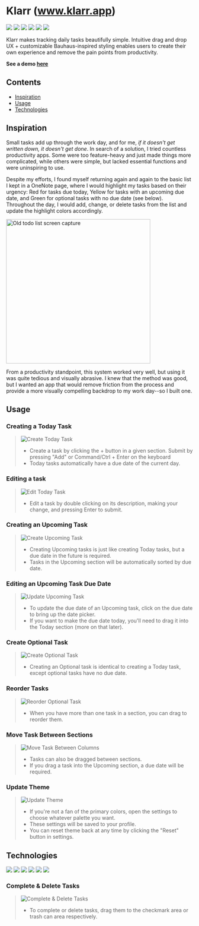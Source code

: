 # Klarr (www.klarr.app)
<img src="https://img.shields.io/badge/React-20232A?style=for-the-badge&logo=react&logoColor=61DAFB"/> <img src="https://img.shields.io/badge/TypeScript-007ACC?style=for-the-badge&logo=typescript&logoColor=white"/> <img src="https://img.shields.io/badge/Express%20js-000000?style=for-the-badge&logo=express&logoColor=white"/> <img src="https://img.shields.io/badge/MongoDB-4EA94B?style=for-the-badge&logo=mongodb&logoColor=white"/> <img src="https://img.shields.io/badge/firebase-ffca28?style=for-the-badge&logo=firebase&logoColor=black"/> <img src="https://img.shields.io/badge/Tailwind_CSS-38B2AC?style=for-the-badge&logo=tailwind-css&logoColor=white"/>

Klarr makes tracking daily tasks beautifully simple. Intuitive drag and drop UX + customizable Bauhaus-inspired styling enables users to create their own experience and remove the pain points from productivity.



**See a demo <a href="https://youtu.be/XO2wxNqiY30" target="_blank">here</a>**
## Contents
* [Inspiration](#inspiration)
* [Usage](#usage)
* [Technologies](#technologies)
## Inspiration

Small tasks add up through the work day, and for me, _if it doesn't get written down, it doesn't get done_. In search of a solution, I tried countless productivity apps. Some were too feature-heavy and just made things more complicated, while others were simple, but lacked essential functions and were uninspiring to use. 

Despite my efforts, I found myself returning again and again to the basic list I kept in a OneNote page, where I would highlight my tasks based on their urgency: Red for tasks due today, Yellow for tasks with an upcoming due date, and Green for optional tasks with no due date (see below). Throughout the day, I would add, change, or delete tasks from the list and update the highlight colors accordingly.

<img width="389" alt="Old todo list screen capture" src="https://github.com/user-attachments/assets/ced852b8-0067-432d-ab17-59a34b314115" />


From a productivity standpoint, this system worked very well, but using it was quite tedious and visually abrasive. I knew that the method was good, but I wanted an app that would remove friction from the process and provide a more visually compelling backdrop to my work day--so I built one.


## Usage

### Creating a **Today** Task

>![Create Today Task](https://media3.giphy.com/media/v1.Y2lkPTc5MGI3NjExbGtncWluMXR0Z3ZjYWE5ZHExaGZwbDM4OGVwbWE5NGxzZHBsNm1iNSZlcD12MV9pbnRlcm5hbF9naWZfYnlfaWQmY3Q9Zw/6POg5FK0jZqxtUijPU/giphy.gif)
>
> * Create a task by clicking the + button in a given section. Submit by pressing "Add" or Command/Ctrl + Enter on the keyboard
> * Today tasks automatically have a due date of the current day.


### Editing a task

>![Edit Today Task](https://media0.giphy.com/media/v1.Y2lkPTc5MGI3NjExemZqdDR6NjNtOG9kcmU2MHgyazVmcDkxMGI4YWN1ejU0emhmMDE1cyZlcD12MV9pbnRlcm5hbF9naWZfYnlfaWQmY3Q9Zw/cT5XCsg2EpFxuSngeo/giphy.gif)
>
> * Edit a task by double clicking on its description, making your change, and pressing Enter to submit.



### Creating an Upcoming Task

>![Create Upcoming Task](https://media3.giphy.com/media/v1.Y2lkPTc5MGI3NjExenoxb2ZoMnQ2Z293Z2wybWVzZWFlMnY2ZG85NmgydTU1N21oeDJycyZlcD12MV9pbnRlcm5hbF9naWZfYnlfaWQmY3Q9Zw/w2KKE5bgrrCsl6z1i0/giphy.gif)
>
> * Creating Upcoming tasks is just like creating Today tasks, but a due date in the future is required.
> * Tasks in the Upcoming section will be automatically sorted by due date.



### Editing an Upcoming Task Due Date

>![Update Upcoming Task](https://media4.giphy.com/media/v1.Y2lkPTc5MGI3NjExc3JmZmNvcHdzMmg1Mzk4a2k2YmlmMXR1MGg1bnRuYzhibXJlbjF0dSZlcD12MV9pbnRlcm5hbF9naWZfYnlfaWQmY3Q9Zw/PqRdUKj0RBbZaZxwDE/giphy.gif)
>
> * To update the due date of an Upcoming task, click on the due date to bring up the date picker.
> * If you want to make the due date today, you'll need to drag it into the Today section (more on that later).



### Create Optional Task
> ![Create Optional Task](https://media4.giphy.com/media/v1.Y2lkPTc5MGI3NjExMHVlcTdqcGEzOXBhajRmdmRjMmpxczNsbmpobDh2bGNndXgyZW56NCZlcD12MV9pbnRlcm5hbF9naWZfYnlfaWQmY3Q9Zw/Pxa7nadyGnXrdg8QPJ/giphy.gif)
>
> * Creating an Optional task is identical to creating a Today task, except optional tasks have no due date.



### Reorder Tasks

>![Reorder Optional Task](https://media1.giphy.com/media/v1.Y2lkPTc5MGI3NjExYWc0ZWVtNThuMHprZWI5cXZ1cTdvYjB6dGkxN2h4bXZyNHlpbXQwaCZlcD12MV9pbnRlcm5hbF9naWZfYnlfaWQmY3Q9Zw/BKStTQYVTL9KB5K5LC/giphy.gif)
>
> * When you have more than one task in a section, you can drag to reorder them.



### Move Task Between Sections

>![Move Task Between Columns](https://media1.giphy.com/media/v1.Y2lkPTc5MGI3NjExNWFnZXcwcmVna3lxZGFleGJoYmpyYXl5Z2tuc2xoNGY0bm03M2R0aSZlcD12MV9pbnRlcm5hbF9naWZfYnlfaWQmY3Q9Zw/OoEaOPy7uzPoLxEGao/giphy.gif)
>
> * Tasks can also be dragged between sections.
> * If you drag a task into the Upcoming section, a due date will be required.



### Update Theme

>![Update Theme](https://media0.giphy.com/media/v1.Y2lkPTc5MGI3NjExNmw5ZzE3MG43bjY1ZWoxcWRoYml2a3BkZHpzc3JyanA3ZmpmeHl1bSZlcD12MV9pbnRlcm5hbF9naWZfYnlfaWQmY3Q9Zw/pluxx2n0jioLXgyPsp/giphy.gif)
>
> * If you're not a fan of the primary colors, open the settings to choose whatever palette you want.
> * These settings will be saved to your profile.
> * You can reset theme back at any time by clicking the "Reset" button in settings.

## Technologies

<img src="https://img.shields.io/badge/React-20232A?style=for-the-badge&logo=react&logoColor=61DAFB"/> <img src="https://img.shields.io/badge/TypeScript-007ACC?style=for-the-badge&logo=typescript&logoColor=white"/> <img src="https://img.shields.io/badge/Express%20js-000000?style=for-the-badge&logo=express&logoColor=white"/> <img src="https://img.shields.io/badge/MongoDB-4EA94B?style=for-the-badge&logo=mongodb&logoColor=white"/> <img src="https://img.shields.io/badge/firebase-ffca28?style=for-the-badge&logo=firebase&logoColor=black"/> <img src="https://img.shields.io/badge/Tailwind_CSS-38B2AC?style=for-the-badge&logo=tailwind-css&logoColor=white"/>

### Complete & Delete Tasks

>![Complete & Delete Tasks](https://media0.giphy.com/media/v1.Y2lkPTc5MGI3NjExOXM0MmhrbmNhbXlyajlseDY4bmxmeTl6emlqdXJvaDFsaHR0cWZnaCZlcD12MV9pbnRlcm5hbF9naWZfYnlfaWQmY3Q9Zw/8LzUSGW7hvgFBGkCFz/giphy.gif)
>
> * To complete or delete tasks, drag them to the checkmark area or trash can area respectively.
